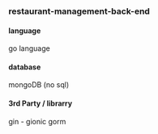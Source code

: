 ### restaurant-management-back-end

#### language
go language

#### database 
mongoDB (no sql)

#### 3rd Party / librarry
gin - gionic
gorm

